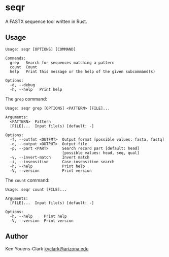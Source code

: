 # seqr

A FASTX sequence tool written in Rust.

## Usage

```
Usage: seqr [OPTIONS] [COMMAND]

Commands:
  grep   Search for sequences matching a pattern
  count  Count
  help   Print this message or the help of the given subcommand(s)

Options:
  -d, --debug
  -h, --help   Print help
```

The `grep` command:

```
Usage: seqr grep [OPTIONS] <PATTERN> [FILE]...

Arguments:
  <PATTERN>  Pattern
  [FILE]...  Input file(s) [default: -]

Options:
  -f, --outfmt <OUTFMT>  Output format [possible values: fasta, fastq]
  -o, --output <OUTPUT>  Output file
  -p, --part <PART>      Search record part [default: head] 
                         [possible values: head, seq, qual]
  -v, --invert-match     Invert match
  -i, --insensitive      Case-insensitive search
  -h, --help             Print help
  -V, --version          Print version
```

The `count` command:

```
Usage: seqr count [FILE]...

Arguments:
  [FILE]...  Input file(s) [default: -]

Options:
  -h, --help     Print help
  -V, --version  Print version
```

## Author

Ken Youens-Clark <kyclark@arizona.edu>
